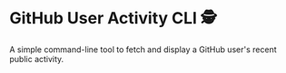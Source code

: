 # GitHub User Activity CLI 🕵️

A simple command-line tool to fetch and display a GitHub user's recent public activity.
